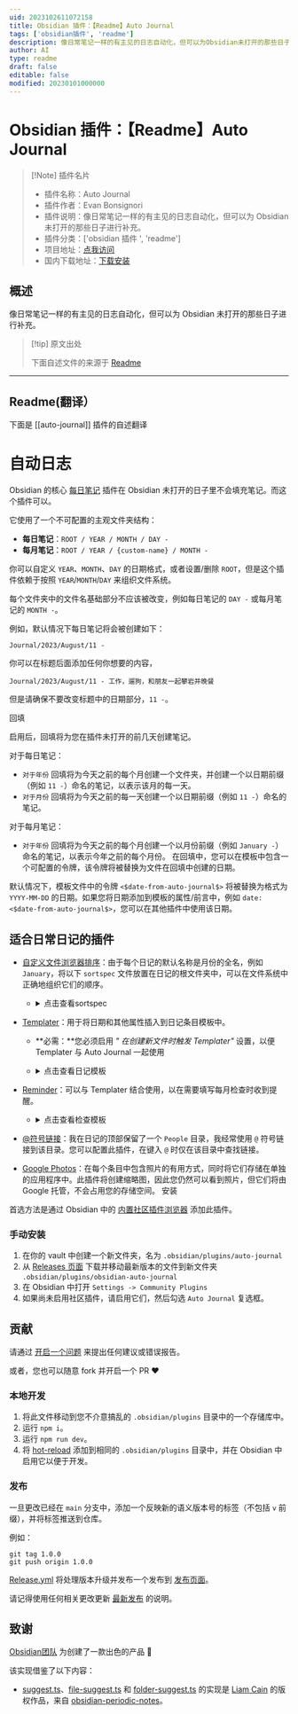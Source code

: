 ```yaml
---
uid: 2023102611072158
title: Obsidian 插件：【Readme】Auto Journal
tags: ['obsidian插件', 'readme']
description: 像日常笔记一样的有主见的日志自动化，但可以为Obsidian未打开的那些日子进行补充。
author: AI
type: readme
draft: false
editable: false
modified: 20230101000000
---
```


# Obsidian 插件：【Readme】Auto Journal

> [!Note] 插件名片
> - 插件名称：Auto Journal
> - 插件作者：Evan Bonsignori
> - 插件说明：像日常笔记一样的有主见的日志自动化，但可以为 Obsidian 未打开的那些日子进行补充。
> - 插件分类：['obsidian 插件 ', 'readme']
> - 项目地址：[点我访问](https://github.com/Ebonsignori/obsidian-auto-journal)
> - 国内下载地址：[下载安装](https://pkmer.cn/products/plugin/pluginMarket/?auto-journal)

## 概述

像日常笔记一样的有主见的日志自动化，但可以为 Obsidian 未打开的那些日子进行补充。

> [!tip] 原文出处
>
>下面自述文件的来源于 [Readme](https://ghproxy.net/https://raw.githubusercontent.com/Ebonsignori/obsidian-auto-journal/main/README.md)
>

---

## Readme(翻译）

下面是 [[auto-journal]] 插件的自述翻译

# 自动日志

Obsidian 的核心 [每日笔记](https://help.obsidian.md/Plugins/Daily+notes) 插件在 Obsidian 未打开的日子里不会填充笔记。而这个插件可以。

它使用了一个不可配置的主观文件夹结构：

- **每日笔记**：`ROOT / YEAR / MONTH / DAY -`
- **每月笔记**：`ROOT / YEAR / {custom-name} / MONTH -`

你可以自定义 `YEAR`、`MONTH`、`DAY` 的日期格式，或者设置/删除 `ROOT`，但是这个插件依赖于按照 `YEAR`/`MONTH`/`DAY` 来组织文件系统。

每个文件夹中的文件名基础部分不应该被改变，例如每日笔记的 `DAY -` 或每月笔记的 `MONTH -`。

例如，默认情况下每日笔记将会被创建如下：

`Journal/2023/August/11 -`

你可以在标题后面添加任何你想要的内容，

`Journal/2023/August/11 - 工作，遛狗，和朋友一起攀岩并晚餐`

但是请确保不要改变标题中的日期部分，`11 -`。

回填

启用后，回填将为您在插件未打开的前几天创建笔记。

对于每日笔记：

- `对于年份` 回填将为今天之前的每个月创建一个文件夹，并创建一个以日期前缀（例如 `11 -`）命名的笔记，以表示该月的每一天。
- `对于月份` 回填将为今天之前的每一天创建一个以日期前缀（例如 `11 -`）命名的笔记。

对于每月笔记：

- `对于年份` 回填将为今天之前的每个月创建一个以月份前缀（例如 `January -`）命名的笔记，以表示今年之前的每个月份。
在回填中，您可以在模板中包含一个可配置的令牌，该令牌将被替换为文件在回填中创建的日期。

默认情况下，模板文件中的令牌 `<$date-from-auto-journal$>` 将被替换为格式为 `YYYY-MM-DD` 的日期。如果您将日期添加到模板的属性/前言中，例如 `date: <$date-from-auto-journal$>`，您可以在其他插件中使用该日期。

## 适合日常日记的插件

- [自定义文件浏览器排序](https://github.com/SebastianMC/obsidian-custom-sort)：由于每个日记的默认名称是月份的全名，例如 `January`，将以下 `sortspec` 文件放置在日记的根文件夹中，可以在文件系统中正确地组织它们的顺序。
    - <details>
        <summary>
        点击查看sortspec
        </summary>

        ```
        ---
        sorting-spec: |
         target-folder: /*
         README
         Check-Ins
         January...
         February...
         March...
         April...
         May...
         June...
         July...
         August...
         September...
         October...
         November...
         December...
         ...
         < a-z
         assets
        ---
        ```

        </details>

- [Templater](https://github.com/SilentVoid13/Templater)：用于将日期和其他属性插入到日记条目模板中。
    - **必需：**您必须启用 _" 在创建新文件时触发 Templater"_ 设置，以便 Templater 与 Auto Journal 一起使用
    - <details>
        <summary>
        点击查看日记模板
        </summary>

        ```
        ---
        date: <$date-from-auto-journal$>
        tag: journal
        ---

        # <% moment(tp.frontmatter.date).format("dddd, MMMM DD, YYYY") %> 📆

        ## People 👤
        -

        ## Grateful For 💙


        ## Photos 📸

        ```

        通过 Auto Journal 令牌设置的 frontmatter 日期可以在 Templater 的其他函数中使用，例如 `<% moment(tp.frontmatter.date).format("dddd, MMMM DD, YYYY") %>`

        </details>

- [Reminder](https://github.com/uphy/obsidian-reminder)：可以与 Templater 结合使用，以在需要填写每月检查时收到提醒。
    - <details>
        <summary>
        点击查看检查模板
        </summary>

        ```
        ---
        date: <$date-from-auto-journal$>
        tag: check-in
        ---
        # **<% moment(tp.frontmatter.date).format("MMMM, YYYY") %>  Check In** 📆

        - [ ] 填写检查表  📆 <% moment(tp.frontmatter.date).format("YYYY-MM-DD") %>

        ### 1. 你好吗？这个月过得怎么样？


        ### 2. 这个月你优先考虑了什么？


        ### 3. 你在1、3和5年后的计划是什么？你的长期愿景有变化吗？


        ### 4. 你的习惯和目标是否与当前愿景一致？如果是，为了实现它们，需要做出什么改变？


        ### 5. 你的生活中是否有什么遗漏的东西？


        ### 6. 回顾这个月。你取得了什么进展？你为什么感激？


        ### 7. 你期待下个月的什么？
        ```

        上面的示例使用了 Tasks 插件的日期格式，必须在 Reminder 的设置中设置。

        </details>

- [@符号链接](https://github.com/Ebonsignori/obsidian-at-symbol-linking)：我在日记的顶部保留了一个 `People` 目录，我经常使用 `@` 符号链接到该目录。您可以配置此插件，在键入 `@` 时仅在该目录中查找链接。
- [Google Photos](https://github.com/alangrainger/obsidian-google-photos)：在每个条目中包含照片的有用方式，同时将它们存储在单独的应用程序中。此插件将创建缩略图，因此您仍然可以看到照片，但它们将由 Google 托管，不会占用您的存储空间。
安装

首选方法是通过 Obsidian 中的 [内置社区插件浏览器](https://help.obsidian.md/Extending+Obsidian/Community+plugins) 添加此插件。

### 手动安装

1. 在你的 vault 中创建一个新文件夹，名为 `.obsidian/plugins/auto-journal`
2. 从 [Releases 页面](https://github.com/Ebonsignori/obsidian-auto-journal/releases) 下载并移动最新版本的文件到新文件夹 `.obsidian/plugins/obsidian-auto-journal`
3. 在 Obsidian 中打开 `Settings -> Community Plugins`
4. 如果尚未启用社区插件，请启用它们，然后勾选 `Auto Journal` 复选框。

## 贡献

请通过 [开启一个问题](https://github.com/Ebonsignori/obsidian-auto-journal/issues/new) 来提出任何建议或错误报告。

或者，您也可以随意 fork 并开启一个 PR :heart:

### 本地开发

1. 将此文件移动到您不介意搞乱的 `.obsidian/plugins` 目录中的一个存储库中。
2. 运行 `npm i`。
3. 运行 `npm run dev`。
4. 将 [hot-reload](https://github.com/pjeby/hot-reload) 添加到相同的 `.obsidian/plugins` 目录中，并在 Obsidian 中启用它以便于开发。

### 发布

一旦更改已经在 `main` 分支中，添加一个反映新的语义版本号的标签（不包括 `v` 前缀），并将标签推送到仓库。

例如：

```
git tag 1.0.0
git push origin 1.0.0
```

[Release.yml](./.github/workflows/release.yml) 将处理版本升级并发布一个发布到 [发布页面](https://github.com/Ebonsignori/obsidian-auto-journal/releases)。

请记得使用任何相关更改更新 [最新发布](https://github.com/Ebonsignori/obsidian-auto-journal/releases) 的说明。

## 致谢

[Obsidian团队](https://obsidian.md/about) 为创建了一款出色的产品 :purple_heart:

该实现借鉴了以下内容：

- [suggest.ts](./src/utils/suggest.ts)、[file-suggest.ts](./src/settings/file-suggest.ts) 和 [folder-suggest.ts](./src/settings/folder-suggest.ts) 的实现是 [Liam Cain](https://github.com/liamcain) 的版权作品，来自 [obsidian-periodic-notes](https://github.com/liamcain/obsidian-periodic-notes)。



